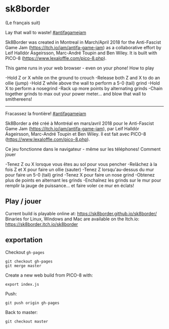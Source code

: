 # sk8border

(Le français suit)

Lay that wall to waste! [#antifagamejam](https://twitter.com/search?q=%23antifagamejam)

Sk8Border was created in Montreal in March/April 2018 for the Anti-Fascist Game Jam (https://itch.io/jam/antifa-game-jam) as a collaborative effort by Leif Halldór Ásgeirsson, Marc-André Toupin and Ben Wiley. It is built with PICO-8 (https://www.lexaloffle.com/pico-8.php).

This game runs in your web browser - even on your phone!
How to play

-Hold Z or X while on the ground to crouch
-Release both Z and X to do an ollie (jump)
-Hold Z while above the wall to perform a 5-0 (tail) grind
-Hold X to perform a nosegrind
-Rack up more points by alternating grinds
-Chain together grinds to max out your power meter... and blow that wall to smithereens!

----------------------

Fracassez la frontière! [#antifagamejam](https://twitter.com/search?q=%23antifagamejam)

Sk8Border a été créé à Montréal en mars/avril 2018 pour le Anti-Fascist Game Jam (https://itch.io/jam/antifa-game-jam), par Leif Halldór Ásgeirsson, Marc-André Toupin et Ben Wiley. Il est fait avec PICO-8 (https://www.lexaloffle.com/pico-8.php).

Ce jeu fonctionne dans le navigateur - même sur les téléphones!
Comment jouer

-Tenez Z ou X lorsque vous êtes au sol pour vous pencher
-Relâchez à la fois Z et X pour faire un ollie (sauter)
-Tenez Z lorsqu'au-dessus du mur pour faire un 5-0 (tail) grind
-Tenez X pour faire un nose grind
-Obtenez plus de points en alternant les grinds
-Enchaînez les grinds sur le mur pour remplir la jauge de puissance... et faire voler ce mur en éclats!

## Play / jouer

Current build is playable online at: https://sk8border.github.io/sk8border/
Binaries for Linux, Windows and Mac are available on the Itch.io: https://sk8border.itch.io/sk8border

## exportation

Checkout `gh-pages`

```console
git checkout gh-pages
git merge master
```

Create a new web build from PICO-8 with:

```console
export index.js
```

Push:

```console
git push origin gh-pages
```

Back to master:

```console
git checkout master
```
